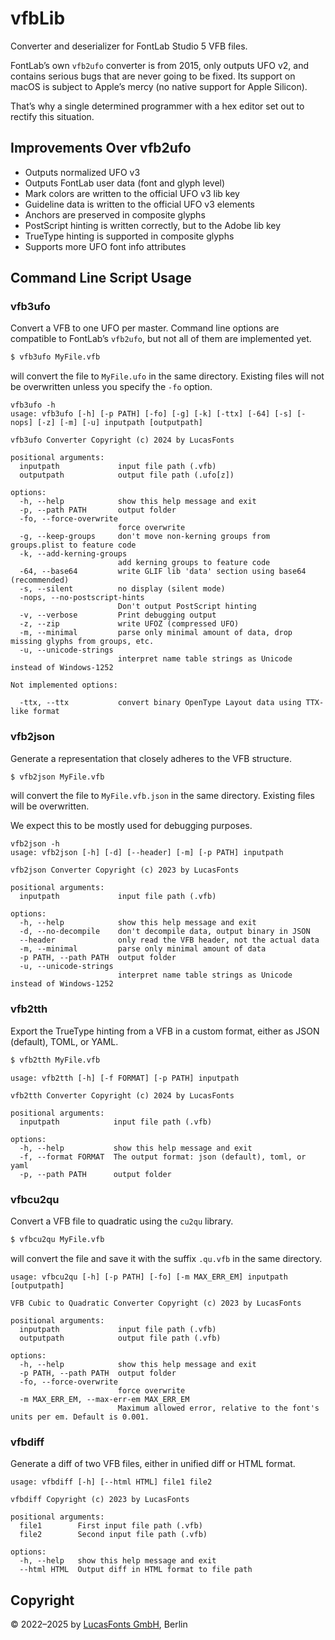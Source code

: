 # vfbLib

Converter and deserializer for FontLab Studio 5 VFB files.

FontLab’s own `vfb2ufo` converter is from 2015, only outputs UFO v2, and
contains serious bugs that are never going to be fixed. Its support on macOS is
subject to Apple’s mercy (no native support for Apple Silicon).

That’s why a single determined programmer with a hex editor set out to rectify
this situation.


## Improvements Over vfb2ufo

- Outputs normalized UFO v3
- Outputs FontLab user data (font and glyph level)
- Mark colors are written to the official UFO v3 lib key
- Guideline data is written to the official UFO v3 elements
- Anchors are preserved in composite glyphs
- PostScript hinting is written correctly, but to the Adobe lib key
- TrueType hinting is supported in composite glyphs
- Supports more UFO font info attributes


## Command Line Script Usage

### vfb3ufo

Convert a VFB to one UFO per master. Command line options are compatible to
FontLab’s `vfb2ufo`, but not all of them are implemented yet.

```bash
$ vfb3ufo MyFile.vfb
```

will convert the file to `MyFile.ufo` in the same directory. Existing files will
not be overwritten unless you specify the `-fo` option.

```
vfb3ufo -h
usage: vfb3ufo [-h] [-p PATH] [-fo] [-g] [-k] [-ttx] [-64] [-s] [-nops] [-z] [-m] [-u] inputpath [outputpath]

vfb3ufo Converter Copyright (c) 2024 by LucasFonts

positional arguments:
  inputpath             input file path (.vfb)
  outputpath            output file path (.ufo[z])

options:
  -h, --help            show this help message and exit
  -p, --path PATH       output folder
  -fo, --force-overwrite
                        force overwrite
  -g, --keep-groups     don't move non-kerning groups from groups.plist to feature code
  -k, --add-kerning-groups
                        add kerning groups to feature code
  -64, --base64         write GLIF lib 'data' section using base64 (recommended)
  -s, --silent          no display (silent mode)
  -nops, --no-postscript-hints
                        Don't output PostScript hinting
  -v, --verbose         Print debugging output
  -z, --zip             write UFOZ (compressed UFO)
  -m, --minimal         parse only minimal amount of data, drop missing glyphs from groups, etc.
  -u, --unicode-strings
                        interpret name table strings as Unicode instead of Windows-1252

Not implemented options:

  -ttx, --ttx           convert binary OpenType Layout data using TTX-like format
```


### vfb2json

Generate a representation that closely adheres to the VFB structure.

```bash
$ vfb2json MyFile.vfb
```

will convert the file to `MyFile.vfb.json` in the same directory. Existing files will be overwritten.

We expect this to be mostly used for debugging purposes.

```
vfb2json -h
usage: vfb2json [-h] [-d] [--header] [-m] [-p PATH] inputpath

vfb2json Converter Copyright (c) 2023 by LucasFonts

positional arguments:
  inputpath             input file path (.vfb)

options:
  -h, --help            show this help message and exit
  -d, --no-decompile    don't decompile data, output binary in JSON
  --header              only read the VFB header, not the actual data
  -m, --minimal         parse only minimal amount of data
  -p PATH, --path PATH  output folder
  -u, --unicode-strings
                        interpret name table strings as Unicode instead of Windows-1252
```


### vfb2tth

Export the TrueType hinting from a VFB in a custom format, either as JSON (default), TOML, or YAML.

```bash
$ vfb2tth MyFile.vfb
```

```
usage: vfb2tth [-h] [-f FORMAT] [-p PATH] inputpath

vfb2tth Converter Copyright (c) 2024 by LucasFonts

positional arguments:
  inputpath            input file path (.vfb)

options:
  -h, --help           show this help message and exit
  -f, --format FORMAT  The output format: json (default), toml, or yaml
  -p, --path PATH      output folder
```


### vfbcu2qu

Convert a VFB file to quadratic using the `cu2qu` library.

```bash
$ vfbcu2qu MyFile.vfb
```

will convert the file and save it with the suffix `.qu.vfb` in the same directory.

```
usage: vfbcu2qu [-h] [-p PATH] [-fo] [-m MAX_ERR_EM] inputpath [outputpath]

VFB Cubic to Quadratic Converter Copyright (c) 2023 by LucasFonts

positional arguments:
  inputpath             input file path (.vfb)
  outputpath            output file path (.vfb)

options:
  -h, --help            show this help message and exit
  -p PATH, --path PATH  output folder
  -fo, --force-overwrite
                        force overwrite
  -m MAX_ERR_EM, --max-err-em MAX_ERR_EM
                        Maximum allowed error, relative to the font's units per em. Default is 0.001.
```


### vfbdiff

Generate a diff of two VFB files, either in unified diff or HTML format.

```
usage: vfbdiff [-h] [--html HTML] file1 file2

vfbdiff Copyright (c) 2023 by LucasFonts

positional arguments:
  file1        First input file path (.vfb)
  file2        Second input file path (.vfb)

options:
  -h, --help   show this help message and exit
  --html HTML  Output diff in HTML format to file path
```

## Copyright

© 2022–2025 by [LucasFonts GmbH](https://www.lucasfonts.com/), Berlin
